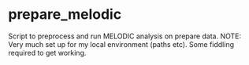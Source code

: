 # prepare_melodic

Script to preprocess and run MELODIC analysis on prepare data.
NOTE: Very much set up for my local environment (paths etc). Some fiddling required to get working.
